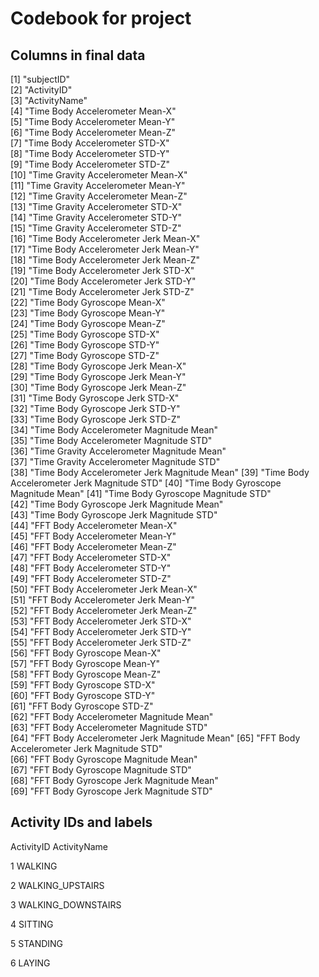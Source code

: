 # Codebook for project

## Columns in final data
 [1] "subjectID"                                  
 [2] "ActivityID"                                 
 [3] "ActivityName"                               
 [4] "Time Body Accelerometer Mean-X"             
 [5] "Time Body Accelerometer Mean-Y"             
 [6] "Time Body Accelerometer Mean-Z"             
 [7] "Time Body Accelerometer STD-X"              
 [8] "Time Body Accelerometer STD-Y"              
 [9] "Time Body Accelerometer STD-Z"              
[10] "Time Gravity Accelerometer Mean-X"          
[11] "Time Gravity Accelerometer Mean-Y"          
[12] "Time Gravity Accelerometer Mean-Z"          
[13] "Time Gravity Accelerometer STD-X"           
[14] "Time Gravity Accelerometer STD-Y"           
[15] "Time Gravity Accelerometer STD-Z"           
[16] "Time Body Accelerometer Jerk Mean-X"        
[17] "Time Body Accelerometer Jerk Mean-Y"        
[18] "Time Body Accelerometer Jerk Mean-Z"        
[19] "Time Body Accelerometer Jerk STD-X"         
[20] "Time Body Accelerometer Jerk STD-Y"         
[21] "Time Body Accelerometer Jerk STD-Z"         
[22] "Time Body Gyroscope Mean-X"                 
[23] "Time Body Gyroscope Mean-Y"                 
[24] "Time Body Gyroscope Mean-Z"                 
[25] "Time Body Gyroscope STD-X"                  
[26] "Time Body Gyroscope STD-Y"                  
[27] "Time Body Gyroscope STD-Z"                  
[28] "Time Body Gyroscope Jerk Mean-X"            
[29] "Time Body Gyroscope Jerk Mean-Y"            
[30] "Time Body Gyroscope Jerk Mean-Z"            
[31] "Time Body Gyroscope Jerk STD-X"             
[32] "Time Body Gyroscope Jerk STD-Y"             
[33] "Time Body Gyroscope Jerk STD-Z"             
[34] "Time Body Accelerometer Magnitude Mean"     
[35] "Time Body Accelerometer Magnitude STD"      
[36] "Time Gravity Accelerometer Magnitude Mean"  
[37] "Time Gravity Accelerometer Magnitude STD"   
[38] "Time Body Accelerometer Jerk Magnitude Mean"
[39] "Time Body Accelerometer Jerk Magnitude STD"
[40] "Time Body Gyroscope Magnitude Mean" 
[41] "Time Body Gyroscope Magnitude STD"         
[42] "Time Body Gyroscope Jerk Magnitude Mean"    
[43] "Time Body Gyroscope Jerk Magnitude STD"     
[44] "FFT Body Accelerometer Mean-X"              
[45] "FFT Body Accelerometer Mean-Y"              
[46] "FFT Body Accelerometer Mean-Z"              
[47] "FFT Body Accelerometer STD-X"               
[48] "FFT Body Accelerometer STD-Y"               
[49] "FFT Body Accelerometer STD-Z"               
[50] "FFT Body Accelerometer Jerk Mean-X"         
[51] "FFT Body Accelerometer Jerk Mean-Y"         
[52] "FFT Body Accelerometer Jerk Mean-Z"         
[53] "FFT Body Accelerometer Jerk STD-X"          
[54] "FFT Body Accelerometer Jerk STD-Y"          
[55] "FFT Body Accelerometer Jerk STD-Z"          
[56] "FFT Body Gyroscope Mean-X"                  
[57] "FFT Body Gyroscope Mean-Y"                  
[58] "FFT Body Gyroscope Mean-Z"                  
[59] "FFT Body Gyroscope STD-X"                   
[60] "FFT Body Gyroscope STD-Y"                   
[61] "FFT Body Gyroscope STD-Z"                   
[62] "FFT Body Accelerometer Magnitude Mean"      
[63] "FFT Body Accelerometer Magnitude STD"       
[64] "FFT Body Accelerometer Jerk Magnitude Mean" 
[65] "FFT Body Accelerometer Jerk Magnitude STD"  
[66] "FFT Body Gyroscope Magnitude Mean"          
[67] "FFT Body Gyroscope Magnitude STD"           
[68] "FFT Body Gyroscope Jerk Magnitude Mean"     
[69] "FFT Body Gyroscope Jerk Magnitude STD"      

## Activity IDs and labels
  ActivityID       ActivityName
  
  1            WALKING
  
  2   WALKING_UPSTAIRS

  3 WALKING_DOWNSTAIRS

  4            SITTING

  5           STANDING

  6             LAYING

